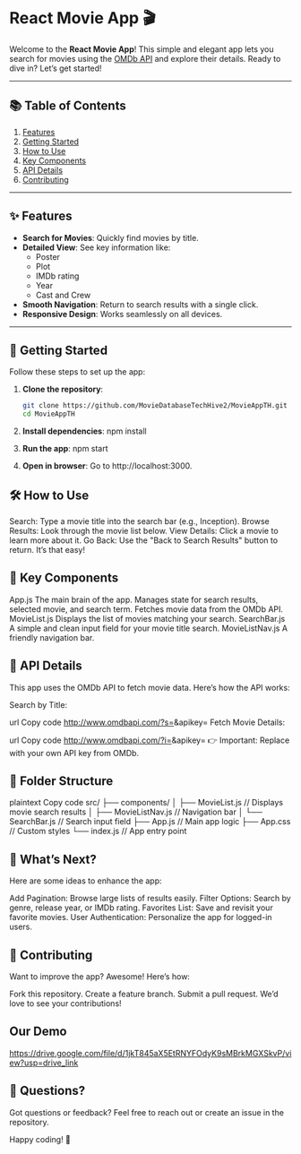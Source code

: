 # React Movie App 🎬

Welcome to the **React Movie App**! This simple and elegant app lets you search for movies using the [OMDb API](https://www.omdbapi.com/) and explore their details. Ready to dive in? Let’s get started!

---

## 📚 Table of Contents

1. [Features](#features)  
2. [Getting Started](#getting-started)  
3. [How to Use](#how-to-use)  
4. [Key Components](#key-components)  
5. [API Details](#api-details)  
6. [Contributing](#contributing)  


---

## ✨ Features

- **Search for Movies**: Quickly find movies by title.
- **Detailed View**: See key information like:
  - Poster  
  - Plot  
  - IMDb rating  
  - Year  
  - Cast and Crew  
- **Smooth Navigation**: Return to search results with a single click.
- **Responsive Design**: Works seamlessly on all devices.

---

## 🚀 Getting Started

Follow these steps to set up the app:

1. **Clone the repository**:
   ```bash
   git clone https://github.com/MovieDatabaseTechHive2/MovieAppTH.git
   cd MovieAppTH
   
1. **Install dependencies**:
npm install


2. **Run the app**:
npm start

3. **Open in browser**:
Go to http://localhost:3000.

## 🛠 How to Use
Search: Type a movie title into the search bar (e.g., Inception).
Browse Results: Look through the movie list below.
View Details: Click a movie to learn more about it.
Go Back: Use the "Back to Search Results" button to return.
It’s that easy!

## 🧩 Key Components
App.js
The main brain of the app.
Manages state for search results, selected movie, and search term.
Fetches movie data from the OMDb API.
MovieList.js
Displays the list of movies matching your search.
SearchBar.js
A simple and clean input field for your movie title search.
MovieListNav.js
A friendly navigation bar.
## 🔗 API Details
This app uses the OMDb API to fetch movie data.
Here’s how the API works:

Search by Title:

url
Copy code
http://www.omdbapi.com/?s=<search-term>&apikey=<api-key>
Fetch Movie Details:

url
Copy code
http://www.omdbapi.com/?i=<imdbID>&apikey=<api-key>
👉 Important: Replace <api-key> with your own API key from OMDb.

## 📂 Folder Structure
plaintext
Copy code
src/
├── components/
│   ├── MovieList.js         // Displays movie search results
│   ├── MovieListNav.js      // Navigation bar
│   └── SearchBar.js         // Search input field
├── App.js                   // Main app logic
├── App.css                  // Custom styles
└── index.js                 // App entry point
## 🚧 What’s Next?
Here are some ideas to enhance the app:

Add Pagination: Browse large lists of results easily.
Filter Options: Search by genre, release year, or IMDb rating.
Favorites List: Save and revisit your favorite movies.
User Authentication: Personalize the app for logged-in users.
## 🤝 Contributing
Want to improve the app? Awesome! Here’s how:

Fork this repository.
Create a feature branch.
Submit a pull request.
We’d love to see your contributions!

## Our Demo

https://drive.google.com/file/d/1jkT845aX5EtRNYFOdyK9sMBrkMGXSkvP/view?usp=drive_link

## 💌 Questions?
Got questions or feedback?
Feel free to reach out or create an issue in the repository.

Happy coding! 🎉
